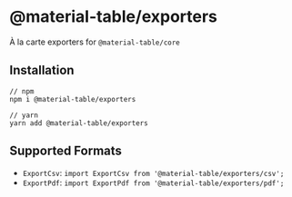 # @material-table/exporters

À la carte exporters for `@material-table/core`

## Installation

```
// npm
npm i @material-table/exporters

// yarn
yarn add @material-table/exporters
```

## Supported Formats

- `ExportCsv`: `import ExportCsv from '@material-table/exporters/csv';`
- `ExportPdf`: `import ExportPdf from '@material-table/exporters/pdf';`
